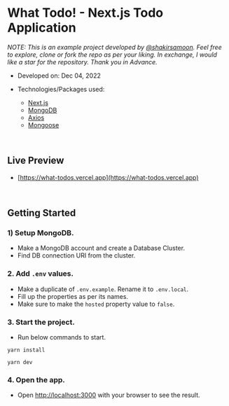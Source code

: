 # What Todo! - Next.js Todo Application

*NOTE: This is an example project developed by [@shakirsamoon](https://github.com/shakirsamoon). Feel free to explore, clone or fork the repo as per your liking. In exchange, I would like a star for the repository. Thank you in Advance.*

- Developed on: Dec 04, 2022

- Technologies/Packages used:
  - [Next.js](https://nextjs.org/)
  - [MongoDB](https://www.mongodb.com/atlas/database)
  - [Axios](https://www.npmjs.com/package/axios)
  - [Mongoose](https://www.npmjs.com/package/mongoose)

<br/>

## Live Preview

- [https://what-todos.vercel.app](https://what-todos.vercel.app)

<br/>

## Getting Started


### 1) Setup MongoDB.

* Make a MongoDB account and create a Database Cluster.
* Find DB connection URI from the cluster.


### 2. Add `.env` values.

* Make a duplicate of `.env.example`. Rename it to `.env.local`.
* Fill up the properties as per its names.
* Make sure to make the `hosted` property value to `false`.


### 3. Start the project.

* Run below commands to start.
```
yarn install

yarn dev
```

### 4. Open the app.

* Open [http://localhost:3000](http://localhost:3000) with your browser to see the result.
